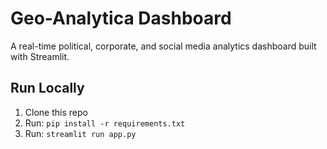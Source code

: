 
# Geo-Analytica Dashboard

A real-time political, corporate, and social media analytics dashboard built with Streamlit.

## Run Locally
1. Clone this repo
2. Run: `pip install -r requirements.txt`
3. Run: `streamlit run app.py`
